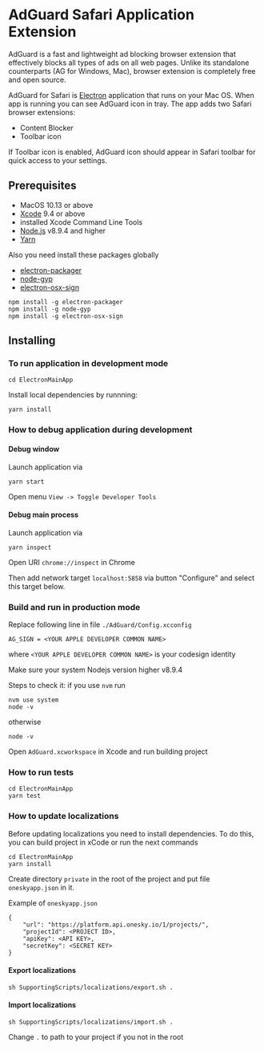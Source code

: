 # AdGuard Safari Application Extension

AdGuard is a fast and lightweight ad blocking browser extension that effectively blocks all types of ads on all web pages. Unlike its standalone counterparts (AG for Windows, Mac), browser extension is completely free and open source.

AdGuard for Safari is [Electron](https://electronjs.org/) application that runs on your Mac OS. 
When app is running you can see AdGuard icon in tray.
The app adds two Safari browser extensions:
- Content Blocker
- Toolbar icon

If Toolbar icon is enabled, AdGuard icon should appear in Safari toolbar for quick access to your settings.


## Prerequisites

- MacOS 10.13 or above
- [Xcode](https://developer.apple.com/xcode/) 9.4 or above
- installed Xcode Command Line Tools
- [Node.js](https://nodejs.org/) v8.9.4 and higher
- [Yarn](https://yarnpkg.com/lang/en/)


Also you need install these packages globally

- [electron-packager](https://github.com/electron-userland/electron-packager)
- [node-gyp](https://github.com/nodejs/node-gyp)
- [electron-osx-sign](https://www.npmjs.com/package/electron-osx-sign)

```
npm install -g electron-packager 
npm install -g node-gyp 
npm install -g electron-osx-sign
```


## Installing 

### To run application in development mode 

```
cd ElectronMainApp
```

Install local dependencies by runnning:

```
yarn install
```

### How to debug application during development

#### Debug window

Launch application via 
```
yarn start
```
Open menu `View -> Toggle Developer Tools`

#### Debug main process

Launch application via 
```
yarn inspect
```
Open URI `chrome://inspect` in Chrome

Then add network target `localhost:5858` via button "Configure" and select this target below.

### Build and run in production mode

Replace following line in file `./AdGuard/Config.xcconfig`
```
AG_SIGN = <YOUR APPLE DEVELOPER COMMON NAME>
```
where `<YOUR APPLE DEVELOPER COMMON NAME>` is your codesign identity

Make sure your system Nodejs version higher v8.9.4

Steps to check it:
if you use `nvm` run 
```
nvm use system
node -v
```
otherwise 
```
node -v
```

Open `AdGuard.xcworkspace` in Xcode and run building project


### How to run tests
```
cd ElectronMainApp
yarn test
```


### How to update localizations

Before updating localizations you need to install dependencies. 
To do this, you can build project in xCode or run the next commands
```
cd ElectronMainApp
yarn install
```

Create directory `private` in the root of the project and put file `oneskyapp.json` in it. 

Example of `oneskyapp.json`
```
{
    "url": "https://platform.api.onesky.io/1/projects/",
    "projectId": <PROJECT ID>,
    "apiKey": <API KEY>,
    "secretKey": <SECRET KEY>
}
```

#### Export localizations
```
sh SupportingScripts/localizations/export.sh .
```
#### Import localizations
```
sh SupportingScripts/localizations/import.sh .
```

Change `.` to path to your project if you not in the root
